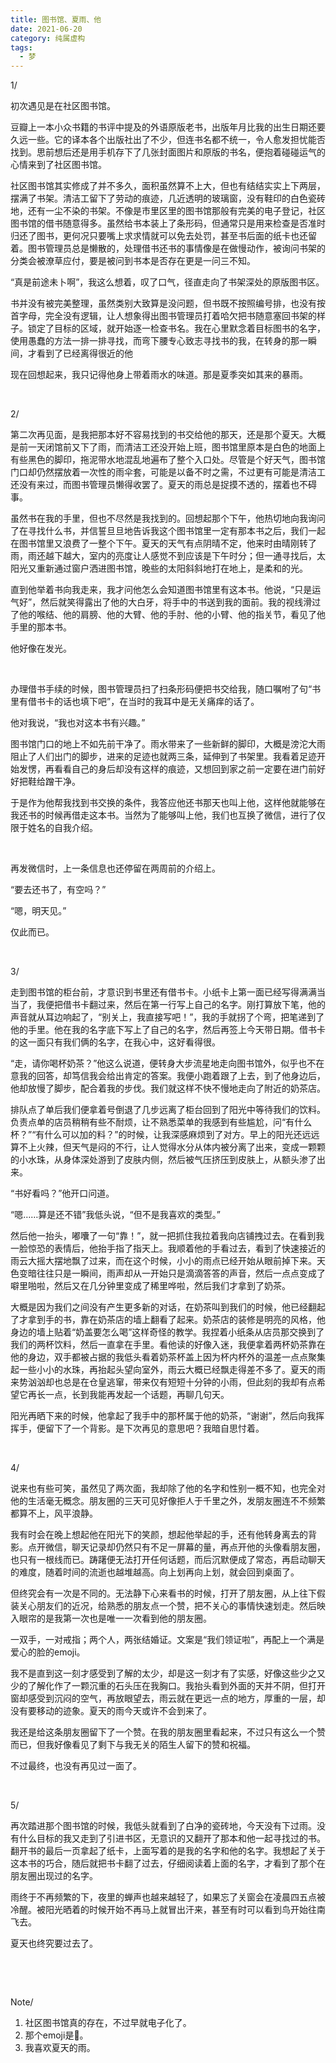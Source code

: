```yaml
---
title: 图书馆、夏雨、他
date: 2021-06-20
category: 纯属虚构
tags:	
  - 梦
---
```


1/

初次遇见是在社区图书馆。

豆瓣上一本小众书籍的书评中提及的外语原版老书，出版年月比我的出生日期还要久远一些。它的译本各个出版社出了不少，但连书名都不统一，令人愈发担忧能否找到。思前想后还是用手机存下了几张封面图片和原版的书名，便抱着碰碰运气的心情来到了社区图书馆。

社区图书馆其实修成了并不多久，面积虽然算不上大，但也有结结实实上下两层，摆满了书架。清洁工留下了劳动的痕迹，几近透明的玻璃窗，没有鞋印的白色瓷砖地，还有一尘不染的书架。不像是市里区里的图书馆那般有完美的电子登记，社区图书馆的借书随意得多。虽然给书本装上了条形码，但通常只是用来检查是否准时归还了图书，更何况只要嘴上求求情就可以免去处罚，甚至书后面的纸卡也还留着。图书管理员总是懒散的，处理借书还书的事情像是在做慢动作，被询问书架的分类会被潦草应付，要是被问到书本是否存在更是一问三不知。

“真是前途未卜啊”，我这么想着，叹了口气，径直走向了书架深处的原版图书区。

<!--more-->

书并没有被完美整理，虽然类别大致算是没问题，但书既不按照编号排，也没有按首字母，完全没有逻辑，让人想象得出图书管理员打着哈欠把书随意塞回书架的样子。锁定了目标的区域，就开始逐一检查书名。我在心里默念着目标图书的名字，使用愚蠢的方法一排一排寻找，而弯下腰专心致志寻找书的我，在转身的那一瞬间，才看到了已经离得很近的他

现在回想起来，我只记得他身上带着雨水的味道。那是夏季突如其来的暴雨。

&nbsp;

2/

第二次再见面，是我把那本好不容易找到的书交给他的那天，还是那个夏天。大概是前一天闭馆前又下了雨，而清洁工还没开始上班，图书馆里原本是白色的地面上有些黑色的脚印，拖泥带水地混乱地遍布了整个入口处。尽管是个好天气，图书馆门口却仍然摆放着一次性的雨伞套，可能是以备不时之需，不过更有可能是清洁工还没有来过，而图书管理员懒得收罢了。夏天的雨总是捉摸不透的，摆着也不碍事。

虽然书在我的手里，但也不尽然是我找到的。回想起那个下午，他热切地向我询问了在寻找什么书，并信誓旦旦地告诉我这个图书馆里一定有那本书之后，我们一起在图书馆里又浪费了一整个下午。夏天的天气有点阴晴不定，他来时由晴刚转了雨，雨还越下越大，室内的亮度让人感觉不到应该是下午时分；但一通寻找后，太阳光又重新通过窗户洒进图书馆，晚些的太阳斜斜地打在地上，是柔和的光。

直到他举着书向我走来，我才问他怎么会知道图书馆里有这本书。他说，“只是运气好”，然后就笑得露出了他的大白牙，将手中的书送到我的面前。我的视线滑过了他的喉结、他的肩膀、他的大臂、他的手肘、他的小臂、他的指关节，看见了他手里的那本书。

他好像在发光。

&nbsp;

办理借书手续的时候，图书管理员扫了扫条形码便把书交给我，随口嘱咐了句“书里有借书卡的话也填下吧”，在当时的我耳中是无关痛痒的话了。

他对我说，“我也对这本书有兴趣。”

图书馆门口的地上不如先前干净了。雨水带来了一些新鲜的脚印，大概是滂沱大雨阻止了人们出门的脚步，进来的足迹也就两三条，延伸到了书架里。我看着足迹开始发愣，再看看自己的身后却没有这样的痕迹，又想回到家之前一定要在进门前好好把鞋给蹭干净。

于是作为他帮我找到书交换的条件，我答应他还书那天也叫上他，这样他就能够在我还书的时候再借走这本书。当然为了能够叫上他，我们也互换了微信，进行了仅限于姓名的自我介绍。

&nbsp;

再发微信时，上一条信息也还停留在两周前的介绍上。

“要去还书了，有空吗？”

“嗯，明天见。”

仅此而已。

&nbsp;

3/

走到图书馆的柜台前，才意识到书里还有借书卡。小纸卡上第一面已经写得满满当当了，我便把借书卡翻过来，然后在第一行写上自己的名字。刚打算放下笔，他的声音就从耳边响起了，“别关上，我直接写吧！”，我的手就拐了个弯，把笔递到了他的手里。他在我的名字底下写上了自己的名字，然后再签上今天带日期。借书卡的这一面只有我们俩的名字，在我心中，这好看得很。

“走，请你喝杯奶茶？”他这么说道，便转身大步流星地走向图书馆外，似乎也不在意我的回答，却笃信我会给出肯定的答案。我便小跑着跟了上去，到了他身边后，他却放慢了脚步，配合着我的步伐。我们就这样不快不慢地走向了附近的奶茶店。

排队点了单后我们便拿着号倒退了几步远离了柜台回到了阳光中等待我们的饮料。负责点单的店员稍稍有些不耐烦，让不熟悉菜单的我感到有些尴尬，问“有什么杯？”“有什么可以加的料？”的时候，让我深感麻烦到了对方。早上的阳光还远远算不上火辣，但天气是闷的不行，让人觉得水分从体内被分离了出来，变成一颗颗的小水珠，从身体深处游到了皮肤内侧，然后被气压挤压到皮肤上，从额头渗了出来。

“书好看吗？”他开口问道。

“嗯……算是还不错”我低头说，“但不是我喜欢的类型。”

然后他一抬头，嘟囔了一句“靠！”，就一把抓住我拉着我向店铺拽过去。在看到我一脸惊恐的表情后，他抬手指了指天上。我顺着他的手看过去，看到了快速接近的雨云大摇大摆地飘了过来，而在这个时候，小小的雨点已经开始从眼前掉下来。天色变暗往往只是一瞬间，雨声却从一开始只是滴滴答答的声音，然后一点点变成了噼里啪啦，然后又在几分钟里变成了稀里哗啦，然后我们才拿到了奶茶。

大概是因为我们之间没有产生更多新的对话，在奶茶叫到我们的时候，他已经翻起了才拿到手的书，靠在奶茶店的墙上翻看了起来。奶茶店的装修是明亮的风格，他身边的墙上贴着“奶盖要怎么喝”这样奇怪的教学。我捏着小纸条从店员那交换到了我们的两杯饮料，然后一直拿在手里。看他读的好像入迷，我便拿着两杯奶茶靠在他的身边，双手都被占据的我低头看着奶茶杯盖上因为杯内杯外的温差一点点聚集起一些小小的水珠，再抬起头望向室外，雨云大概已经飘走得差不多了。夏天的雨来势汹汹却也总是在仓皇逃窜，带来仅有短短十分钟的小雨，但此刻的我却有点希望它再长一点，长到我能再发起一个话题，再聊几句天。

阳光再晒下来的时候，他拿起了我手中的那杯属于他的奶茶，“谢谢”，然后向我挥挥手，便留下了一个背影。是下次再见的意思吧？我暗自思忖着。

&nbsp;

4/

说来也有些可笑，虽然见了两次面，我却除了他的名字和性别一概不知，也完全对他的生活毫无概念。朋友圈的三天可见好像拒人于千里之外，发朋友圈连不不频繁都算不上，风平浪静。

我有时会在晚上想起他在阳光下的笑颜，想起他举起的手，还有他转身离去的背影。点开微信，聊天记录却仍然只有不足一屏幕的量，再点开他的头像看朋友圈，也只有一根线而已。踌躇便无法打开任何话题，而后沉默便成了常态，再启动聊天的难度，随着时间的流逝也越堆越高。向上划再向上划，就会回到桌面了。

 但终究会有一次是不同的。无法静下心来看书的时候，打开了朋友圈，从上往下假装关心朋友们的近况，给熟悉的朋友点一个赞，把不关心的事情快速划走。然后映入眼帘的是我第一次也是唯一一次看到他的朋友圈。

一双手，一对戒指；两个人，两张结婚证。文案是“我们领证啦”，再配上一个满是爱心的脸的emoji。

我不是直到这一刻才感受到了解的太少，却是这一刻才有了实感，好像这些少之又少的了解化作了一颗沉重的石头压在我胸口。我抬头看到外面的天并不阴，但打开窗却感受到沉闷的空气，再放眼望去，雨云就在更远一点的地方，厚重的一层，却没有要移动的迹象。夏天的雨今天或许不会到来了。

我还是给这条朋友圈留下了一个赞。在我的朋友圈里看起来，不过只有这么一个赞而已，但我好像看见了剩下与我无关的陌生人留下的赞和祝福。

不过最终，也没有再见过一面了。

&nbsp;

5/ 

再次踏进那个图书馆的时候，我低头就看到了白净的瓷砖地，今天没有下过雨。没有什么目标的我又走到了引进书区，无意识的又翻开了那本和他一起寻找过的书。翻开书的最后一页拿起了纸卡，上面写着的是我的名字和他的名字。我想起了关于这本书的巧合，随后就把书卡翻了过去，仔细阅读着上面的名字，才看到了那个在朋友圈出现过的名字。

雨终于不再频繁的下，夜里的蝉声也越来越轻了，如果忘了关窗会在凌晨四五点被冷醒。被阳光晒着的时候开始不再马上就冒出汗来，甚至有时可以看到鸟开始往南飞去。

夏天也终究要过去了。

&nbsp;

&nbsp;

Note/

1. 社区图书馆真的存在，不过早就电子化了。
2. 那个emoji是🥰。
3. 我喜欢夏天的雨。

